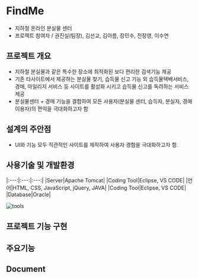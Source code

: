 # FindMe
- 지하철 온라인 분실물 센터
- 프로젝트 참여자 / 권진실(팀장), 김선교, 김아름, 장민수, 전장영, 이수연 

## 프로젝트 개요
- 지하철 분실물과 같은 특수한 장소에 최적화된 보다 편리한 검색기능 제공
- 기존 타사이트에서 제공하는 분실물 찾기, 습득물 신고 기능 외 습득물택배서비스, 경매, 마일리지 서비스 등
사이트를 활성화 시키고 습득물 신고를 독려하는 서비스 제공 
- 분실물센터 + 경매 기능을 결합하여 모든 사용자(분실물 센터, 습득자, 분실자, 경매이용자)의 편익을 극대화하고자 함

## 설계의 주안점
- UI와 기능 모두 직관적인 사이트를 제작하여 사용자 경험을 극대화하고자 함. 

## 사용기술 및 개발환경
|:---:|:---:|:---:|
|Server|Apache Tomcat|
|Coding Tool|Eclipse, VS CODE|
|언어|HTML, CSS, JavaScript, jQuery, JAVA|
|Coding Tool|Eclipse, VS CODE|
|Database|Oracle|




![tools](https://user-images.githubusercontent.com/40844404/157788090-eb8c89c0-e109-4951-8ede-cb5afc0877ef.jpg)

## 프로젝트 기능 구현

## 주요기능

## Document
